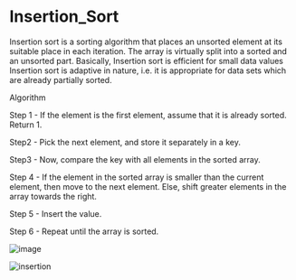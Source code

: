 # Insertion_Sort
Insertion sort is a sorting algorithm that places an unsorted element at its suitable place in each iteration. The array is virtually split into a sorted and an unsorted part. Basically, Insertion sort is efficient for small data values Insertion sort is adaptive in nature, i.e. it is appropriate for data sets which are already partially sorted.

Algorithm

Step 1 - If the element is the first element, assume that it is already sorted. Return 1.

Step2 - Pick the next element, and store it separately in a key.

Step3 - Now, compare the key with all elements in the sorted array.

Step 4 - If the element in the sorted array is smaller than the current element, then move to the next element. Else, shift greater elements in the array towards the right.

Step 5 - Insert the value.

Step 6 - Repeat until the array is sorted.

![image](https://user-images.githubusercontent.com/124857336/234470199-33d17c82-5cf4-426d-b039-fa3166cd9855.png)


![insertion](https://user-images.githubusercontent.com/124857336/234468703-c5a7b6bd-c251-4771-87c3-5d2b27f3c887.JPG)
